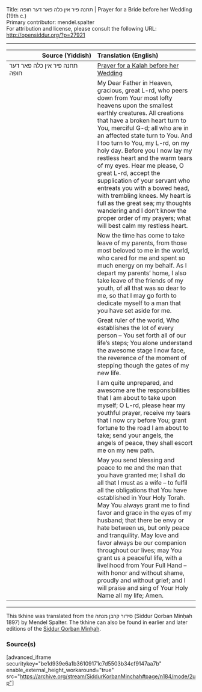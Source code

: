 <html>
<head></head>
<body>
Title: תחנה פיר אין כלה פאר דער חופה | Prayer for a Bride before her Wedding (19th c.)<br />
Primary contributor: mendel.spalter<br />
For attribution and license, please consult the following URL: <a href="http://opensiddur.org/?p=27921">http://opensiddur.org/?p=27921</a>
<p />
<hr />

<table style="margin-left: auto;margin-right: auto;" class="draggable">
<thead><tr><th id="x" style="text-align: right;">Source (Yiddish)</th><th style="text-align: left;">Translation (English)</th></tr></thead>
<tbody>
<tr><td style="vertical-align:top;" width="46%">
<div class="yiddish"><span lang="he">
תחנה פיר אין כלה פאר דער חופה
</span></div></td>
 
<td style="vertical-align:top;" width="53%">
<div class="english">
<u>Prayer for a Kalah before her Wedding</u>
</div></td></tr>


<tr><td style="vertical-align:top;" width="46%">
<div class="yiddish"><span lang="he">

</span></div></td>
 
<td style="vertical-align:top;" width="53%">
<div class="english">
My Dear Father in Heaven, gracious, great L-rd, who peers down from Your most lofty heavens upon the smallest earthly creatures.  All creations that have a broken heart turn to You, merciful G-d; all who are in an affected state turn to You.  And I too turn to You, my L-rd, on my holy day.  Before you I now lay my restless heart and the warm tears of my eyes.  Hear me please, O great L-rd, accept the supplication of your servant who entreats you with a bowed head, with trembling knees.  My heart is full as the great sea; my thoughts wandering and I don’t know the proper order of my prayers; what will best calm my restless heart.
</div></td></tr>


<tr><td style="vertical-align:top;" width="46%">
<div class="yiddish"><span lang="he">

</span></div></td>
 
<td style="vertical-align:top;" width="53%">
<div class="english">
Now the time has come to take leave of my parents, from those most beloved to me in the world, who cared for me and spent so much energy on my behalf.  As I depart my parents’ home, I also take leave of the friends of my youth, of all that was so dear to me, so that I may go forth to dedicate myself to a man that you have set aside for me. 
</div></td></tr>


<tr><td style="vertical-align:top;" width="46%">
<div class="yiddish"><span lang="he">

</span></div></td>
 
<td style="vertical-align:top;" width="53%">
<div class="english">
Great ruler of the world, Who establishes the lot of every person – You set forth all of our life’s steps; You alone understand the awesome stage I now face, the reverence of the moment of stepping though the gates of my new life. 
</div></td></tr>


<tr><td style="vertical-align:top;" width="46%">
<div class="yiddish"><span lang="he">

</span></div></td>
 
<td style="vertical-align:top;" width="53%">
<div class="english">
I am quite unprepared, and awesome are the responsibilities that I am about to take upon myself; O L-rd, please hear my youthful prayer, receive my tears that I now cry before You; grant fortune to the road I am about to take; send your angels, the angels of peace, they shall escort me on my new path.
</div></td></tr>


<tr><td style="vertical-align:top;" width="46%">
<div class="yiddish"><span lang="he">

</span></div></td>
 
<td style="vertical-align:top;" width="53%">
<div class="english">
May you send blessing and peace to me and the man that you have granted me; I shall do all that I must as a wife – to fulfil all the obligations that You have established in Your Holy Torah.  May You always grant me to find favor and grace in the eyes of my husband; that there be envy or hate between us, but only peace and tranquility.  May love and favor always be our companion throughout our lives; may You grant us a peaceful life, with a livelihood from Your Full Hand – with honor and without shame, proudly and without grief; and I will praise and sing of Your Holy Name all my life; Amen.
</div></td></tr>
</tbody></table>

<hr />

This tkhine was translated from the סידור קרבן מנחה (Siddur Qorban Minḥah 1897) by Mendel Spalter. The tkhine can also be found in earlier and later editions of the <a href="https://opensiddur.org/compilations/sifrei-tehinot/siddur-qorban-minhah-1897">Siddur Qorban Minḥah</a>.

<h3>Source(s)</h3>

[advanced_iframe securitykey="be1d939e6a1b36109171c7d5503b34cf9147aa7b" enable_external_height_workaround="true" src="https://archive.org/stream/SiddurKorbanMinchah#page/n184/mode/2up"]
</body>
</html>